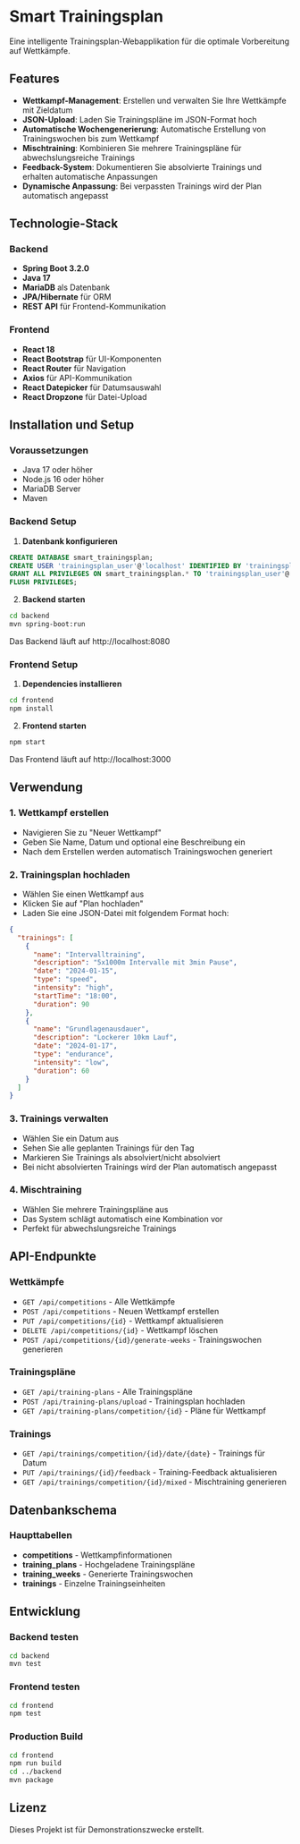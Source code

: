 # Smart Trainingsplan

Eine intelligente Trainingsplan-Webapplikation für die optimale Vorbereitung auf Wettkämpfe.

## Features

- **Wettkampf-Management**: Erstellen und verwalten Sie Ihre Wettkämpfe mit Zieldatum
- **JSON-Upload**: Laden Sie Trainingspläne im JSON-Format hoch
- **Automatische Wochengenerierung**: Automatische Erstellung von Trainingswochen bis zum Wettkampf
- **Mischtraining**: Kombinieren Sie mehrere Trainingspläne für abwechslungsreiche Trainings
- **Feedback-System**: Dokumentieren Sie absolvierte Trainings und erhalten automatische Anpassungen
- **Dynamische Anpassung**: Bei verpassten Trainings wird der Plan automatisch angepasst

## Technologie-Stack

### Backend
- **Spring Boot 3.2.0**
- **Java 17**
- **MariaDB** als Datenbank
- **JPA/Hibernate** für ORM
- **REST API** für Frontend-Kommunikation

### Frontend
- **React 18**
- **React Bootstrap** für UI-Komponenten
- **React Router** für Navigation
- **Axios** für API-Kommunikation
- **React Datepicker** für Datumsauswahl
- **React Dropzone** für Datei-Upload

## Installation und Setup

### Voraussetzungen
- Java 17 oder höher
- Node.js 16 oder höher
- MariaDB Server
- Maven

### Backend Setup

1. **Datenbank konfigurieren**
```sql
CREATE DATABASE smart_trainingsplan;
CREATE USER 'trainingsplan_user'@'localhost' IDENTIFIED BY 'trainingsplan_password';
GRANT ALL PRIVILEGES ON smart_trainingsplan.* TO 'trainingsplan_user'@'localhost';
FLUSH PRIVILEGES;
```

2. **Backend starten**
```bash
cd backend
mvn spring-boot:run
```

Das Backend läuft auf http://localhost:8080

### Frontend Setup

1. **Dependencies installieren**
```bash
cd frontend
npm install
```

2. **Frontend starten**
```bash
npm start
```

Das Frontend läuft auf http://localhost:3000

## Verwendung

### 1. Wettkampf erstellen
- Navigieren Sie zu "Neuer Wettkampf"
- Geben Sie Name, Datum und optional eine Beschreibung ein
- Nach dem Erstellen werden automatisch Trainingswochen generiert

### 2. Trainingsplan hochladen
- Wählen Sie einen Wettkampf aus
- Klicken Sie auf "Plan hochladen"
- Laden Sie eine JSON-Datei mit folgendem Format hoch:

```json
{
  "trainings": [
    {
      "name": "Intervalltraining",
      "description": "5x1000m Intervalle mit 3min Pause",
      "date": "2024-01-15",
      "type": "speed",
      "intensity": "high",
      "startTime": "18:00",
      "duration": 90
    },
    {
      "name": "Grundlagenausdauer",
      "description": "Lockerer 10km Lauf",
      "date": "2024-01-17",
      "type": "endurance",
      "intensity": "low",
      "duration": 60
    }
  ]
}
```

### 3. Trainings verwalten
- Wählen Sie ein Datum aus
- Sehen Sie alle geplanten Trainings für den Tag
- Markieren Sie Trainings als absolviert/nicht absolviert
- Bei nicht absolvierten Trainings wird der Plan automatisch angepasst

### 4. Mischtraining
- Wählen Sie mehrere Trainingspläne aus
- Das System schlägt automatisch eine Kombination vor
- Perfekt für abwechslungsreiche Trainings

## API-Endpunkte

### Wettkämpfe
- `GET /api/competitions` - Alle Wettkämpfe
- `POST /api/competitions` - Neuen Wettkampf erstellen
- `PUT /api/competitions/{id}` - Wettkampf aktualisieren
- `DELETE /api/competitions/{id}` - Wettkampf löschen
- `POST /api/competitions/{id}/generate-weeks` - Trainingswochen generieren

### Trainingspläne
- `GET /api/training-plans` - Alle Trainingspläne
- `POST /api/training-plans/upload` - Trainingsplan hochladen
- `GET /api/training-plans/competition/{id}` - Pläne für Wettkampf

### Trainings
- `GET /api/trainings/competition/{id}/date/{date}` - Trainings für Datum
- `PUT /api/trainings/{id}/feedback` - Training-Feedback aktualisieren
- `GET /api/trainings/competition/{id}/mixed` - Mischtraining generieren

## Datenbankschema

### Haupttabellen
- **competitions** - Wettkampfinformationen
- **training_plans** - Hochgeladene Trainingspläne
- **training_weeks** - Generierte Trainingswochen
- **trainings** - Einzelne Trainingseinheiten

## Entwicklung

### Backend testen
```bash
cd backend
mvn test
```

### Frontend testen
```bash
cd frontend
npm test
```

### Production Build
```bash
cd frontend
npm run build
cd ../backend
mvn package
```

## Lizenz

Dieses Projekt ist für Demonstrationszwecke erstellt.